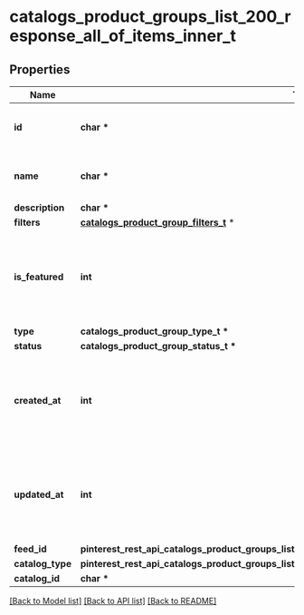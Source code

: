 # catalogs_product_groups_list_200_response_all_of_items_inner_t

## Properties
Name | Type | Description | Notes
------------ | ------------- | ------------- | -------------
**id** | **char \*** | ID of the catalog product group. | 
**name** | **char \*** | Name of catalog product group | [optional] 
**description** | **char \*** |  | [optional] 
**filters** | [**catalogs_product_group_filters_t**](catalogs_product_group_filters.md) \* |  | 
**is_featured** | **int** | boolean indicator of whether the product group is being featured or not | [optional] 
**type** | **catalogs_product_group_type_t \*** |  | [optional] 
**status** | **catalogs_product_group_status_t \*** |  | [optional] 
**created_at** | **int** | Unix timestamp in seconds of when catalog product group was created. | [optional] 
**updated_at** | **int** | Unix timestamp in seconds of last time catalog product group was updated. | [optional] 
**feed_id** | **pinterest_rest_api_catalogs_product_groups_list_200_response_all_of_items_inner_FEEDID_e** |  | 
**catalog_type** | **pinterest_rest_api_catalogs_product_groups_list_200_response_all_of_items_inner_CATALOGTYPE_e** |  | 
**catalog_id** | **char \*** |  | 

[[Back to Model list]](../README.md#documentation-for-models) [[Back to API list]](../README.md#documentation-for-api-endpoints) [[Back to README]](../README.md)


